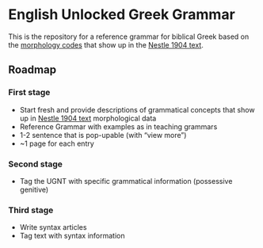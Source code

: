 # English Unlocked Greek Grammar

This is the repository for a reference grammar for biblical Greek based on the [morphology codes](https://github.com/biblicalhumanities/Nestle1904/blob/master/parsing.txt) that show up in the [Nestle 1904 text](https://github.com/biblicalhumanities/Nestle1904).

## Roadmap

### First stage

* Start fresh and provide descriptions of grammatical concepts that show up in [Nestle 1904 text](https://github.com/biblicalhumanities/Nestle1904) morphological data
* Reference Grammar with examples as in teaching grammars
* 1-2 sentence that is pop-upable (with “view more”)
* ~1 page for each entry

### Second stage

* Tag the UGNT with specific grammatical information (possessive genitive)

### Third stage

* Write syntax articles
* Tag text with syntax information
